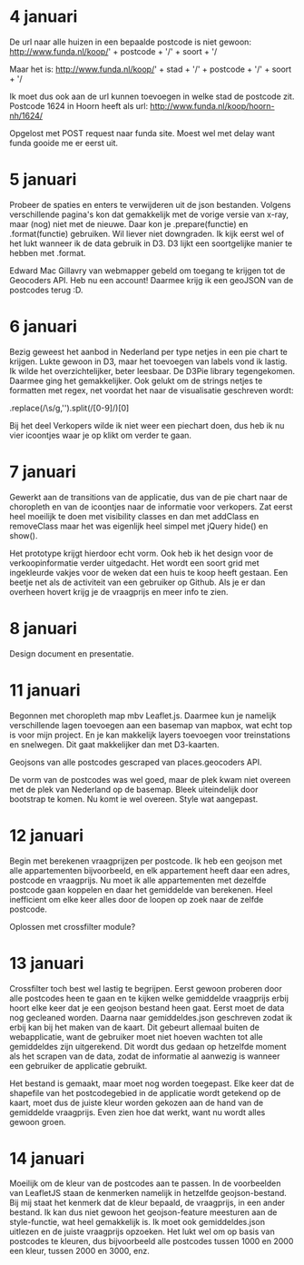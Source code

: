 # 4 januari
De url naar alle huizen in een bepaalde postcode is niet gewoon: 
http://www.funda.nl/koop/' + postcode + '/' + soort + '/

Maar het is:
http://www.funda.nl/koop/' + stad + '/' + postcode + '/' + soort + '/

Ik moet dus ook aan de url kunnen toevoegen in welke stad de postcode zit. Postcode 1624 in Hoorn heeft als url:
http://www.funda.nl/koop/hoorn-nh/1624/

Opgelost met POST request naar funda site. Moest wel met delay want funda gooide me er eerst uit.

# 5 januari
Probeer de spaties en enters te verwijderen uit de json bestanden. Volgens verschillende pagina's kon dat gemakkelijk met de vorige versie van x-ray, maar (nog) niet met de nieuwe. Daar kon je .prepare(functie) en .format(functie) gebruiken. Wil liever niet downgraden. Ik kijk eerst wel of het lukt wanneer ik de data gebruik in D3. D3 lijkt een soortgelijke manier te hebben met .format. 

Edward Mac Gillavry van webmapper gebeld om toegang te krijgen tot de Geocoders API. Heb nu een account! Daarmee krijg ik een geoJSON van de postcodes terug :D.

# 6 januari
Bezig geweest het aanbod in Nederland per type netjes in een pie chart te krijgen. Lukte gewoon in D3, maar het toevoegen van labels vond ik lastig. Ik wilde het overzichtelijker, beter leesbaar. De D3Pie library tegengekomen. Daarmee ging het gemakkelijker. Ook gelukt om de strings netjes te formatten met regex, net voordat het naar de visualisatie geschreven wordt:

.replace(/\s/g,'').split(/[0-9]/)[0]

Bij het deel Verkopers wilde ik niet weer een piechart doen, dus heb ik nu vier icoontjes waar je op klikt om verder te gaan.

# 7 januari
Gewerkt aan de transitions van de applicatie, dus van de pie chart naar de choropleth en van de icoontjes naar de informatie voor verkopers. Zat eerst heel moeilijk te doen met visibility classes en dan met addClass en removeClass maar het was eigenlijk heel simpel met jQuery hide() en show(). 

Het prototype krijgt hierdoor echt vorm. Ook heb ik het design voor de verkoopinformatie verder uitgedacht. Het wordt een soort grid met ingekleurde vakjes voor de weken dat een huis te koop heeft gestaan. Een beetje net als de activiteit van een gebruiker op Github. Als je er dan overheen hovert krijg je de vraagprijs en meer info te zien. 

# 8 januari
Design document en presentatie.

# 11 januari
Begonnen met choropleth map mbv Leaflet.js. Daarmee kun je namelijk verschillende lagen toevoegen aan een basemap van mapbox, wat echt top is voor mijn project. En je kan makkelijk layers toevoegen voor treinstations en snelwegen. Dit gaat makkelijker dan met D3-kaarten. 

Geojsons van alle postcodes gescraped van places.geocoders API. 

De vorm van de postcodes was wel goed, maar de plek kwam niet overeen met de plek van Nederland op de basemap. Bleek uiteindelijk door bootstrap te komen. Nu komt ie wel overeen. Style wat aangepast.

# 12 januari
Begin met berekenen vraagprijzen per postcode. Ik heb een geojson met alle appartementen bijvoorbeeld, en elk appartement heeft daar een adres, postcode en vraagprijs. Nu moet ik alle appartementen met dezelfde postcode gaan koppelen en daar het gemiddelde van berekenen. Heel inefficient om elke keer alles door de loopen op zoek naar de zelfde postcode. 

Oplossen met crossfilter module?

# 13 januari
Crossfilter toch best wel lastig te begrijpen. Eerst gewoon proberen door alle postcodes heen te gaan en te kijken welke gemiddelde vraagprijs erbij hoort elke keer dat je een geojson bestand heen gaat. Eerst moet de data nog gecleaned worden. Daarna naar gemiddeldes.json geschreven zodat ik erbij kan bij het maken van de kaart. Dit gebeurt allemaal buiten de webapplicatie, want de gebruiker moet niet hoeven wachten tot alle gemiddeldes zijn uitgerekend. Dit wordt dus gedaan op hetzelfde moment als het scrapen van de data, zodat de informatie al aanwezig is wanneer een gebruiker de applicatie gebruikt. 

Het bestand is gemaakt, maar moet nog worden toegepast. Elke keer dat de shapefile van het postcodegebied in de applicatie wordt getekend op de kaart, moet dus de juiste kleur worden gekozen aan de hand van de gemiddelde vraagprijs. Even zien hoe dat werkt, want nu wordt alles gewoon groen.

# 14 januari
Moeilijk om de kleur van de postcodes aan te passen. In de voorbeelden van LeafletJS staan de kenmerken namelijk in hetzelfde geojson-bestand. Bij mij staat het kenmerk dat de kleur bepaald, de vraagprijs, in een ander bestand. Ik kan dus niet gewoon het geojson-feature meesturen aan de style-functie, wat heel gemakkelijk is. Ik moet ook gemiddeldes.json uitlezen en de juiste vraagprijs opzoeken. Het lukt wel om op basis van postcodes te kleuren, dus bijvoorbeeld alle postcodes tussen 1000 en 2000 een kleur, tussen 2000 en 3000, enz.